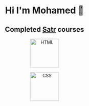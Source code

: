 

<!--
**hashi86/hashi86** is a ✨ _special_ ✨ repository because its `README.md` (this file) appears on your GitHub profile.

### Hi there 👋

Here are some ideas to get you started:

- 🔭 I’m currently working on ...
- 🌱 I’m currently learning ...
- 👯 I’m looking to collaborate on ...
- 🤔 I’m looking for help with ...
- 💬 Ask me about ...
- 📫 How to reach me: ...
- 😄 Pronouns: ...
- ⚡ Fun fact: ...
-->
 
 <h1 align="center">Hi I'm Mohamed 👋</h1>

<h2 align='center'>Completed <a href='https://Satr.codes'>Satr</a> courses</h2> 
  
  <div align='center'>
  <a target='_blank' href='https://satr.codes/courses/CATspNvVjT/view'><img align='center' alt='HTML' src='https://assets.safcsp.cloud/badges/badges-54.png' width='90' height='90'/></a> 
 
 <a target='_blank' href='https://satr.codes/courses/CATspNvVjT/view'><img align='center' alt='CSS' src='https://assets.safcsp.cloud/badges/badges-53.png' width='90' height='90'/></a> 
  </div>
